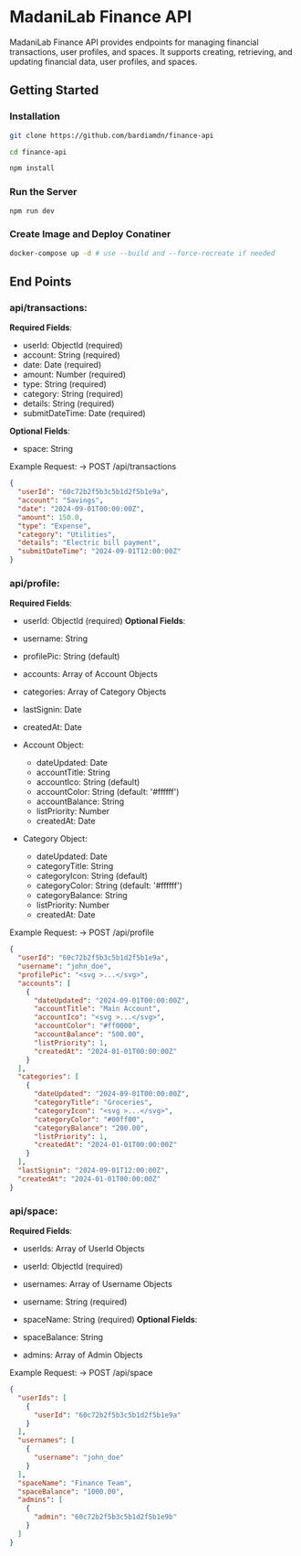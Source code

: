 # MadaniLab Finance API

MadaniLab Finance API provides endpoints for managing financial transactions, user profiles, and spaces. It supports creating, retrieving, and updating financial data, user profiles, and spaces.

## Getting Started

### Installation

```bash
git clone https://github.com/bardiamdn/finance-api

cd finance-api

npm install
```

### Run the Server

```bash
npm run dev
```

### Create Image and Deploy Conatiner

```bash
docker-compose up -d # use --build and --force-recreate if needed
```

## End Points

### api/transactions:

**Required Fields**:

- userId: ObjectId (required)
- account: String (required)
- date: Date (required)
- amount: Number (required)
- type: String (required)
- category: String (required)
- details: String (required)
- submitDateTime: Date (required)

**Optional Fields**:

- space: String

Example Request: -> POST /api/transactions

```json
{
  "userId": "60c72b2f5b3c5b1d2f5b1e9a",
  "account": "Savings",
  "date": "2024-09-01T00:00:00Z",
  "amount": 150.0,
  "type": "Expense",
  "category": "Utilities",
  "details": "Electric bill payment",
  "submitDateTime": "2024-09-01T12:00:00Z"
}
```

### api/profile:

**Required Fields**:

- userId: ObjectId (required)
  **Optional Fields**:

- username: String
- profilePic: String (default)
- accounts: Array of Account Objects
- categories: Array of Category Objects
- lastSignin: Date
- createdAt: Date
- Account Object:
  - dateUpdated: Date
  - accountTitle: String
  - accountIco: String (default)
  - accountColor: String (default: '#ffffff')
  - accountBalance: String
  - listPriority: Number
  - createdAt: Date
- Category Object:
  - dateUpdated: Date
  - categoryTitle: String
  - categoryIcon: String (default)
  - categoryColor: String (default: '#ffffff')
  - categoryBalance: String
  - listPriority: Number
  - createdAt: Date

Example Request: -> POST /api/profile

```json
{
  "userId": "60c72b2f5b3c5b1d2f5b1e9a",
  "username": "john_doe",
  "profilePic": "<svg >...</svg>",
  "accounts": [
    {
      "dateUpdated": "2024-09-01T00:00:00Z",
      "accountTitle": "Main Account",
      "accountIco": "<svg >...</svg>",
      "accountColor": "#ff0000",
      "accountBalance": "500.00",
      "listPriority": 1,
      "createdAt": "2024-01-01T00:00:00Z"
    }
  ],
  "categories": [
    {
      "dateUpdated": "2024-09-01T00:00:00Z",
      "categoryTitle": "Groceries",
      "categoryIcon": "<svg >...</svg>",
      "categoryColor": "#00ff00",
      "categoryBalance": "200.00",
      "listPriority": 1,
      "createdAt": "2024-01-01T00:00:00Z"
    }
  ],
  "lastSignin": "2024-09-01T12:00:00Z",
  "createdAt": "2024-01-01T00:00:00Z"
}
```

### api/space:

**Required Fields**:

- userIds: Array of UserId Objects
- userId: ObjectId (required)
- usernames: Array of Username Objects
- username: String (required)
- spaceName: String (required)
  **Optional Fields**:

- spaceBalance: String
- admins: Array of Admin Objects

Example Request: -> POST /api/space

```json
{
  "userIds": [
    {
      "userId": "60c72b2f5b3c5b1d2f5b1e9a"
    }
  ],
  "usernames": [
    {
      "username": "john_doe"
    }
  ],
  "spaceName": "Finance Team",
  "spaceBalance": "1000.00",
  "admins": [
    {
      "admin": "60c72b2f5b3c5b1d2f5b1e9b"
    }
  ]
}
```

